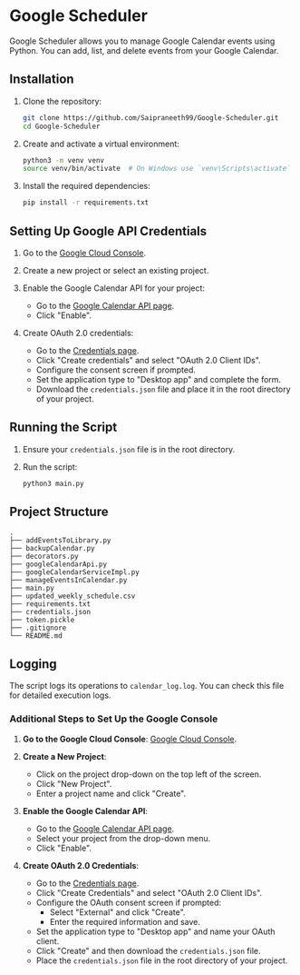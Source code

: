 
# Google Scheduler

Google Scheduler allows you to manage Google Calendar events using Python. You can add, list, and delete events from your Google Calendar.

## Installation

1. Clone the repository:
   ```bash
   git clone https://github.com/Saipraneeth99/Google-Scheduler.git
   cd Google-Scheduler
   ```

2. Create and activate a virtual environment:
   ```bash
   python3 -m venv venv
   source venv/bin/activate  # On Windows use `venv\Scripts\activate`
   ```

3. Install the required dependencies:
   ```bash
   pip install -r requirements.txt
   ```

## Setting Up Google API Credentials

1. Go to the [Google Cloud Console](https://console.cloud.google.com/).

2. Create a new project or select an existing project.

3. Enable the Google Calendar API for your project:
   - Go to the [Google Calendar API page](https://console.developers.google.com/apis/library/calendar.googleapis.com).
   - Click "Enable".

4. Create OAuth 2.0 credentials:
   - Go to the [Credentials page](https://console.developers.google.com/apis/credentials).
   - Click "Create credentials" and select "OAuth 2.0 Client IDs".
   - Configure the consent screen if prompted.
   - Set the application type to "Desktop app" and complete the form.
   - Download the `credentials.json` file and place it in the root directory of your project.

## Running the Script

1. Ensure your `credentials.json` file is in the root directory.

2. Run the script:
   ```bash
   python3 main.py
   ```

## Project Structure

```
.
├── addEventsToLibrary.py
├── backupCalendar.py
├── decorators.py
├── googleCalendarApi.py
├── googleCalendarServiceImpl.py
├── manageEventsInCalendar.py
├── main.py
├── updated_weekly_schedule.csv
├── requirements.txt
├── credentials.json
├── token.pickle
├── .gitignore
└── README.md
```

## Logging

The script logs its operations to `calendar_log.log`. You can check this file for detailed execution logs.



### Additional Steps to Set Up the Google Console

1. **Go to the Google Cloud Console**: [Google Cloud Console](https://console.cloud.google.com/).
2. **Create a New Project**:
   - Click on the project drop-down on the top left of the screen.
   - Click "New Project".
   - Enter a project name and click "Create".

3. **Enable the Google Calendar API**:
   - Go to the [Google Calendar API page](https://console.developers.google.com/apis/library/calendar.googleapis.com).
   - Select your project from the drop-down menu.
   - Click "Enable".

4. **Create OAuth 2.0 Credentials**:
   - Go to the [Credentials page](https://console.developers.google.com/apis/credentials).
   - Click "Create Credentials" and select "OAuth 2.0 Client IDs".
   - Configure the OAuth consent screen if prompted:
     - Select "External" and click "Create".
     - Enter the required information and save.
   - Set the application type to "Desktop app" and name your OAuth client.
   - Click "Create" and then download the `credentials.json` file.
   - Place the `credentials.json` file in the root directory of your project.
